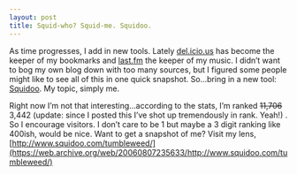 ```yaml
---
layout: post
title: Squid-who? Squid-me. Squidoo.
---
```

As time progresses, I add in new tools. Lately [del.icio.us](https://web.archive.org/web/20060807235633/http://del.icio.us/nkempinski) has become the keeper of my bookmarks and [last.fm](https://www.last.fm/user/nkempinski) the keeper of my music. I didn’t want to bog my own blog down with too many sources, but I figured some people might like to see all of this in one quick snapshot. So…bring in a new tool: [Squidoo](https://web.archive.org/web/20060807235633/http://www.squidoo.com/tumbleweed/). My topic, simply me.

Right now I’m not that interesting...according to the stats, I’m ranked <s>11,706</s> 3,442 (update: since I posted this I’ve shot up tremendously in rank. Yeah!) . So I encourage visitors. I don’t care to be 1 but maybe a 3 digit ranking like 400ish, would be nice. Want to get a snapshot of me? Visit my lens, [http://www.squidoo.com/tumbleweed/](https://web.archive.org/web/20060807235633/http://www.squidoo.com/tumbleweed/)
